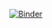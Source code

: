 [![Binder](https://mybinder.org/badge_logo.svg)](https://mybinder.org/v2/gh/McChubster/Covid19-Vaccine-Coverage-Dashboard/HEAD?urlpath=%2Fvoila%2Frender%2FDashboard.ipynb)
